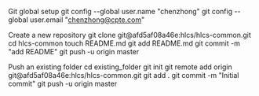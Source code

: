 Git global setup
git config --global user.name "chenzhong"
git config --global user.email "chenzhong@cpte.com"

Create a new repository
git clone git@afd5af08a46e:hlcs/hlcs-common.git
cd hlcs-common
touch README.md
git add README.md
git commit -m "add README"
git push -u origin master

Push an existing folder
cd existing_folder
git init
git remote add origin git@afd5af08a46e:hlcs/hlcs-common.git
git add .
git commit -m "Initial commit"
git push -u origin master
